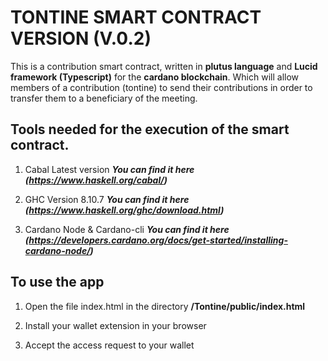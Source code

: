 # TONTINE SMART CONTRACT VERSION (V.0.2) 

This is a contribution smart contract, written in **plutus language** and **Lucid framework (Typescript)** for the **cardano blockchain**. Which will allow members of a contribution (tontine) to send their contributions in order to transfer them to a beneficiary of the meeting.

## Tools needed for the execution of the smart contract.

1. Cabal Latest version ***You can find it here  (https://www.haskell.org/cabal/)***

2. GHC Version 8.10.7 ***You can find it here  (https://www.haskell.org/ghc/download.html)***

3. Cardano Node & Cardano-cli ***You can find it here  (https://developers.cardano.org/docs/get-started/installing-cardano-node/)***

## To use the app

1. Open the file index.html in the directory **/Tontine/public/index.html**

2. Install your wallet extension in your browser

3. Accept the access request to your wallet



